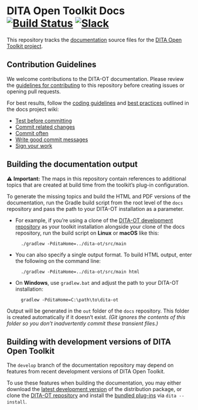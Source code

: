 # DITA Open Toolkit Docs [![Build Status][1]](http://travis-ci.org/dita-ot/docs) [![Slack][2]](http://slack.dita-ot.org/)

This repository tracks the [documentation][3] source files for the [DITA Open Toolkit project][4].

## Contribution Guidelines

We welcome contributions to the DITA-OT documentation. Please review the [guidelines for contributing][5] to this repository before creating issues or opening pull requests.

For best results, follow the [coding guidelines][6] and [best practices][7] outlined in the docs project wiki:

- [Test before committing][8]
- [Commit related changes][9]
- [Commit often][10]
- [Write good commit messages][11]
- [Sign your work][12]

## Building the documentation output

⚠️ **Important:** The maps in this repository contain references to additional topics that are created at build time from the toolkit’s plug-in configuration.

To generate the missing topics and build the HTML and PDF versions of the documentation, run the Gradle build script from the root level of the `docs` repository and pass the path to your DITA-OT installation as a parameter.

- For example, if you’re using a clone of the [DITA-OT development repository][13] as your toolkit installation alongside your clone of the docs repository, run the build script on **Linux** or **macOS** like this:

        ./gradlew -PditaHome=../dita-ot/src/main

- You can also specify a single output format. To build HTML output, enter the following on the command line:

        ./gradlew -PditaHome=../dita-ot/src/main html

- On **Windows**, use `gradlew.bat` and adjust the path to your DITA-OT installation:

        gradlew -PditaHome=C:\path\to\dita-ot

Output will be generated in the `out` folder of the `docs` repository. This folder is created automatically if it doesn’t exist. _(Git ignores the contents of this folder so you don’t inadvertently commit these transient files.)_

## Building with development versions of DITA Open Toolkit

The `develop` branch of the documentation repository may depend on features from recent development versions of DITA Open Toolkit.

To use these features when building the documentation, you may either download the [latest development version][14] of the distribution package, or clone the [DITA-OT repository][13] and install the [bundled plug-ins][15] via `dita --install`.

[1]: https://travis-ci.org/dita-ot/docs.svg?branch=develop
[2]: http://slack.dita-ot.org/badge.svg
[3]: https://www.dita-ot.org/dev/
[4]: https://www.dita-ot.org
[5]: .github/CONTRIBUTING.md
[6]: https://github.com/dita-ot/docs/wiki/Coding-guidelines
[7]: https://github.com/dita-ot/docs/wiki/Git-workflow#best-practices
[8]: https://github.com/dita-ot/docs/wiki/Git-workflow#test-before-committing
[9]: https://github.com/dita-ot/docs/wiki/Git-workflow#commit-related-changes
[10]: https://github.com/dita-ot/docs/wiki/Git-workflow#commit-often
[11]: https://github.com/dita-ot/docs/wiki/Git-workflow#writing-good-commit-messages
[12]: https://www.dita-ot.org/DCO
[13]: https://github.com/dita-ot/dita-ot
[14]: https://s3-eu-west-1.amazonaws.com/dita-ot/dita-ot-develop.zip
[15]: https://github.com/dita-ot/dita-ot/blob/develop/build.gradle#L163-L167
